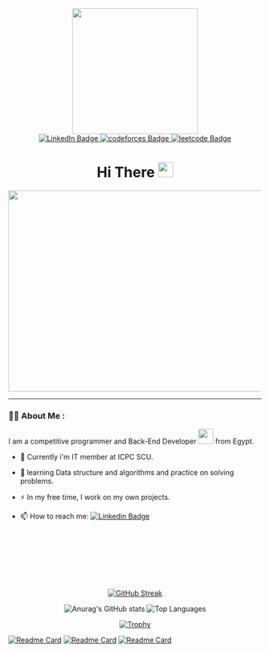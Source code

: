 <div id="header" align="center">
   <img src="https://media.giphy.com/media/2IudUHdI075HL02Pkk/giphy.gif" width="250" hight="250"/>
</div>

<div id="badges" align="center">
  <a href="https://www.linkedin.com/in/omar-alaraby-253702232/">
    <img src="https://img.shields.io/badge/LinkedIn-blue?style=for-the-badge&logo=linkedin&logoColor=white" alt="LinkedIn Badge"/>
  </a>
  <a href="your-youtube-URL">
    <img src="https://img.shields.io/badge/CodeForces-orange?style=for-the-badge&logo=codeforces&logoColor=black" alt="codeforces Badge"/>
  </a>
  <a href="your-twitter-URL">
    <img src="https://img.shields.io/badge/LeetCode-gold?style=for-the-badge&logo=leetcode&logoColor=black" alt="leetcode Badge"/>
  </a>
</div>

<div align="center">
   <img src="https://komarev.com/ghpvc/?username=OmarAlaraby&style=flat-square&color=blue" alt=""/>
</div>

<h1 align="center">
  Hi There
  <img src="https://media.giphy.com/media/hvRJCLFzcasrR4ia7z/giphy.gif" width="30px"/>
</h1>

<div align="center">
  <img src="https://media.giphy.com/media/dWesBcTLavkZuG35MI/giphy.gif" width="600" height="400"/>
</div>

---
### :man_technologist: About Me :

I am a competitive programmer and Back-End Developer <img src="https://media.giphy.com/media/WUlplcMpOCEmTGBtBW/giphy.gif" width="30"> from Egypt.

- :telescope: Currently i'm IT member at ICPC SCU.

- :seedling: learning Data structure and algorithms and practice on solving problems.

- :zap: In my free time, I work on my own projects.

- :mailbox: How to reach me: [![Linkedin Badge](https://img.shields.io/badge/-Omar_Alaraby-blue?style=flat&logo=Linkedin&logoColor=white)](https://www.linkedin.com/in/omar-alaraby-253702232/)











<br><br><br><br><br><br>

<p align="center">
  <a href="https://git.io/streak-stats">
    <img src="https://github-readme-streak-stats.herokuapp.com/?user=OmarAlaraby&theme=radical&card_width=700px" alt="GitHub Streak" />
  </a>
</p>

<p align="center">
  <img src="https://github-readme-stats.vercel.app/api?username=OmarAlaraby&show_icons=true&theme=radical&card_width=400px" alt="Anurag's GitHub stats" />
  <img src="https://github-readme-stats.vercel.app/api/top-langs/?username=OmarAlaraby&layout=compact&theme=radical&card_width=300px&card_hight=800px" alt="Top Languages" />
</p>

<p align="center">
  <a href="https://github.com/ryo-ma/github-profile-trophy">
    <img src="https://github-profile-trophy.vercel.app/?username=OmarAlaraby&theme=radical&row=1" alt="Trophy" />
  </a>
</p>


[![Readme Card](https://github-readme-stats.vercel.app/api/pin/?username=OmarAlaraby&repo=Little-Lemon&theme=radical)](https://github.com/anuraghazra/github-readme-stats)
[![Readme Card](https://github-readme-stats.vercel.app/api/pin/?username=OmarAlaraby&repo=Codeforces-Tasks-API&theme=radical)](https://github.com/anuraghazra/github-readme-stats)
[![Readme Card](https://github-readme-stats.vercel.app/api/pin/?username=OmarAlaraby&repo=Hotel-Reservation-System&theme=radical)](https://github.com/anuraghazra/github-readme-stats)
